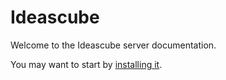 # Ideascube

Welcome to the Ideascube server documentation.

You may want to start by [installing it](install.md).
